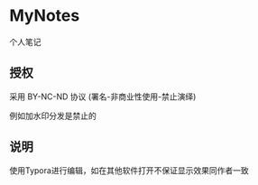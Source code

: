 # MyNotes
个人笔记

## 授权
采用 BY-NC-ND 协议 (署名-非商业性使用-禁止演绎) 

例如加水印分发是禁止的
## 说明
使用Typora进行编辑，如在其他软件打开不保证显示效果同作者一致
